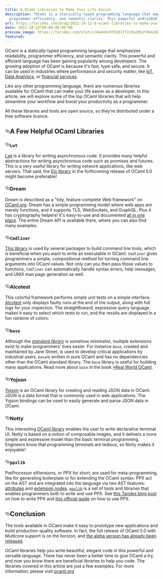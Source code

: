 ```yaml
---
title: 8 OCaml Libraries to Make Your Life Easier
description: "OCaml is a statically-typed programming language that emphasizes readability,
  programmer efficiency, and semantic clarity. This powerful and\u2026"
url: https://tarides.com/blog/2022-10-12-8-ocaml-libraries-to-make-your-life-easier
date: 2022-10-12T00:00:00-00:00
preview_image: https://tarides.com/static/da4d4c8781817f2c0a20b1f4b424b4c9/97432/libraries.jpg
featured:
---
```


<p>OCaml is a statically-typed programming language that emphasizes readability, programmer efficiency, and semantic clarity. This powerful and efficient language has been gaining popularity among developers. The growing adoption of OCaml is because it's fast, type safe, and secure. It can be used in industries where performance and security matter, like <a href="https://ocaml.org/success-stories/sensor-analytics-and-automation-platform-for-sustainable-agriculture">IoT</a>, <a href="https://ocaml.org/success-stories/peta-byte-scale-web-crawler">Data Analytics</a>, or <a href="https://ocaml.org/success-stories/large-scale-trading-system">financial services</a>.</p>
<p>Like any other programming language, there are numerous libraries available for OCaml that can make your life easier as a developer. In this article, we will explore some of the top OCaml libraries that will help streamline your workflow and boost your productivity as a programmer.</p>
<p>All these libraries and tools are open source, so they&rsquo;re distributed under a free software licence.</p>
<h2 style="position:relative;"><a href="https://tarides.com/feed.xml#a-few-helpful-ocaml-libraries" aria-label="a few helpful ocaml libraries permalink" class="anchor before"><svg aria-hidden="true" focusable="false" height="16" version="1.1" viewbox="0 0 16 16" width="16"><path fill-rule="evenodd" d="M4 9h1v1H4c-1.5 0-3-1.69-3-3.5S2.55 3 4 3h4c1.45 0 3 1.69 3 3.5 0 1.41-.91 2.72-2 3.25V8.59c.58-.45 1-1.27 1-2.09C10 5.22 8.98 4 8 4H4c-.98 0-2 1.22-2 2.5S3 9 4 9zm9-3h-1v1h1c1 0 2 1.22 2 2.5S13.98 12 13 12H9c-.98 0-2-1.22-2-2.5 0-.83.42-1.64 1-2.09V6.25c-1.09.53-2 1.84-2 3.25C6 11.31 7.55 13 9 13h4c1.45 0 3-1.69 3-3.5S14.5 6 13 6z"></path></svg></a>A Few Helpful OCaml Libraries</h2>
<h3 style="position:relative;"><a href="https://tarides.com/feed.xml#lwt" aria-label="lwt permalink" class="anchor before"><svg aria-hidden="true" focusable="false" height="16" version="1.1" viewbox="0 0 16 16" width="16"><path fill-rule="evenodd" d="M4 9h1v1H4c-1.5 0-3-1.69-3-3.5S2.55 3 4 3h4c1.45 0 3 1.69 3 3.5 0 1.41-.91 2.72-2 3.25V8.59c.58-.45 1-1.27 1-2.09C10 5.22 8.98 4 8 4H4c-.98 0-2 1.22-2 2.5S3 9 4 9zm9-3h-1v1h1c1 0 2 1.22 2 2.5S13.98 12 13 12H9c-.98 0-2-1.22-2-2.5 0-.83.42-1.64 1-2.09V6.25c-1.09.53-2 1.84-2 3.25C6 11.31 7.55 13 9 13h4c1.45 0 3-1.69 3-3.5S14.5 6 13 6z"></path></svg></a><strong><code>Lwt</code></strong></h3>
<p><a href="https://github.com/ocsigen/lwt">Lwt</a> is a library for writing asynchronous code. It provides many helpful abstractions for writing asynchronous code such as promises and futures. This is a very useful library for writing network applications, like web servers. That said, the <a href="https://ocaml.org/p/eio/0.5">Eio library</a> in the forthcoming release of OCaml 5.0 might become preferable!</p>
<h3 style="position:relative;"><a href="https://tarides.com/feed.xml#dream" aria-label="dream permalink" class="anchor before"><svg aria-hidden="true" focusable="false" height="16" version="1.1" viewbox="0 0 16 16" width="16"><path fill-rule="evenodd" d="M4 9h1v1H4c-1.5 0-3-1.69-3-3.5S2.55 3 4 3h4c1.45 0 3 1.69 3 3.5 0 1.41-.91 2.72-2 3.25V8.59c.58-.45 1-1.27 1-2.09C10 5.22 8.98 4 8 4H4c-.98 0-2 1.22-2 2.5S3 9 4 9zm9-3h-1v1h1c1 0 2 1.22 2 2.5S13.98 12 13 12H9c-.98 0-2-1.22-2-2.5 0-.83.42-1.64 1-2.09V6.25c-1.09.53-2 1.84-2 3.25C6 11.31 7.55 13 9 13h4c1.45 0 3-1.69 3-3.5S14.5 6 13 6z"></path></svg></a><strong>Dream</strong></h3>
<p>Dream is described as a &quot;tidy, feature-complete Web framework&quot; on <a href="https://ocaml.org/p/dream/1.0.0~alpha4">OCaml.org</a>. Dream has a simple programming model where web apps are merely functions, and it supports TLS, WebSockets, and GraphQL. Plus it has cryptography helpers! It's easy-to-use and documented <a href="https://aantron.github.io/dream/">all in one place</a>. The entire Dream API is available there, where you can also find many examples.</p>
<h3 style="position:relative;"><a href="https://tarides.com/feed.xml#cmdliner" aria-label="cmdliner permalink" class="anchor before"><svg aria-hidden="true" focusable="false" height="16" version="1.1" viewbox="0 0 16 16" width="16"><path fill-rule="evenodd" d="M4 9h1v1H4c-1.5 0-3-1.69-3-3.5S2.55 3 4 3h4c1.45 0 3 1.69 3 3.5 0 1.41-.91 2.72-2 3.25V8.59c.58-.45 1-1.27 1-2.09C10 5.22 8.98 4 8 4H4c-.98 0-2 1.22-2 2.5S3 9 4 9zm9-3h-1v1h1c1 0 2 1.22 2 2.5S13.98 12 13 12H9c-.98 0-2-1.22-2-2.5 0-.83.42-1.64 1-2.09V6.25c-1.09.53-2 1.84-2 3.25C6 11.31 7.55 13 9 13h4c1.45 0 3-1.69 3-3.5S14.5 6 13 6z"></path></svg></a><strong><code>Cmdliner</code></strong></h3>
<p><a href="https://ocaml.org/p/cmdliner/1.1.0/doc/index.html">This library</a> is used by several packages to build command line tools, which is beneficial when you want to write an executable in OCaml. <code>Cmdliner</code> gives programmers a simple, compositional method for turning command line arguments into OCaml values. Not only can you then pass those values to functions, <code>Cmdliner</code> can automatically handle syntax errors, help messages, and UNIX man page generation as well.</p>
<h3 style="position:relative;"><a href="https://tarides.com/feed.xml#alcotest" aria-label="alcotest permalink" class="anchor before"><svg aria-hidden="true" focusable="false" height="16" version="1.1" viewbox="0 0 16 16" width="16"><path fill-rule="evenodd" d="M4 9h1v1H4c-1.5 0-3-1.69-3-3.5S2.55 3 4 3h4c1.45 0 3 1.69 3 3.5 0 1.41-.91 2.72-2 3.25V8.59c.58-.45 1-1.27 1-2.09C10 5.22 8.98 4 8 4H4c-.98 0-2 1.22-2 2.5S3 9 4 9zm9-3h-1v1h1c1 0 2 1.22 2 2.5S13.98 12 13 12H9c-.98 0-2-1.22-2-2.5 0-.83.42-1.64 1-2.09V6.25c-1.09.53-2 1.84-2 3.25C6 11.31 7.55 13 9 13h4c1.45 0 3-1.69 3-3.5S14.5 6 13 6z"></path></svg></a><strong>Alcotest</strong></h3>
<p>This colorful framework performs simple unit tests on a simple interface. <a href="https://github.com/mirage/alcotest">Alcotest</a> only displays faulty runs at the end of the output, along with full logs for your inspection. The straightfoward, expressive query language makes it easy to select which tests to run, and the results are displayed in a fun rainbow of colors.</p>
<h3 style="position:relative;"><a href="https://tarides.com/feed.xml#base" aria-label="base permalink" class="anchor before"><svg aria-hidden="true" focusable="false" height="16" version="1.1" viewbox="0 0 16 16" width="16"><path fill-rule="evenodd" d="M4 9h1v1H4c-1.5 0-3-1.69-3-3.5S2.55 3 4 3h4c1.45 0 3 1.69 3 3.5 0 1.41-.91 2.72-2 3.25V8.59c.58-.45 1-1.27 1-2.09C10 5.22 8.98 4 8 4H4c-.98 0-2 1.22-2 2.5S3 9 4 9zm9-3h-1v1h1c1 0 2 1.22 2 2.5S13.98 12 13 12H9c-.98 0-2-1.22-2-2.5 0-.83.42-1.64 1-2.09V6.25c-1.09.53-2 1.84-2 3.25C6 11.31 7.55 13 9 13h4c1.45 0 3-1.69 3-3.5S14.5 6 13 6z"></path></svg></a><strong><code>base</code></strong></h3>
<p>Although the <a href="https://dev.realworldocaml.org/prologue.html#the-core-standard-library"><em>standard library</em></a> is somehow minimalist, multiple extensions exist to make programmers' lives easier. For instance <code>base</code>, created and maintained by Jane Street, is used to develop critical applications by industrial users. <code>base</code>is written in pure OCaml and has no dependencies other than the OCaml standard library. The <code>base</code> library is useful for building many applications. Read more about <code>base</code> in the book <a href="https://dev.realworldocaml.org/prologue.html#the-core-standard-library">*Real World OCaml</a>.</p>
<h3 style="position:relative;"><a href="https://tarides.com/feed.xml#yojson" aria-label="yojson permalink" class="anchor before"><svg aria-hidden="true" focusable="false" height="16" version="1.1" viewbox="0 0 16 16" width="16"><path fill-rule="evenodd" d="M4 9h1v1H4c-1.5 0-3-1.69-3-3.5S2.55 3 4 3h4c1.45 0 3 1.69 3 3.5 0 1.41-.91 2.72-2 3.25V8.59c.58-.45 1-1.27 1-2.09C10 5.22 8.98 4 8 4H4c-.98 0-2 1.22-2 2.5S3 9 4 9zm9-3h-1v1h1c1 0 2 1.22 2 2.5S13.98 12 13 12H9c-.98 0-2-1.22-2-2.5 0-.83.42-1.64 1-2.09V6.25c-1.09.53-2 1.84-2 3.25C6 11.31 7.55 13 9 13h4c1.45 0 3-1.69 3-3.5S14.5 6 13 6z"></path></svg></a><strong>Yojson</strong></h3>
<p><a href="https://github.com/ocaml-community/yojson">Yojson</a> is an OCaml library for creating and reading JSON data in OCaml. JSON is a data format that is commonly used in web applications. The Yojson bindings can be used to easily generate and parse JSON data in OCaml.</p>
<h3 style="position:relative;"><a href="https://tarides.com/feed.xml#notty" aria-label="notty permalink" class="anchor before"><svg aria-hidden="true" focusable="false" height="16" version="1.1" viewbox="0 0 16 16" width="16"><path fill-rule="evenodd" d="M4 9h1v1H4c-1.5 0-3-1.69-3-3.5S2.55 3 4 3h4c1.45 0 3 1.69 3 3.5 0 1.41-.91 2.72-2 3.25V8.59c.58-.45 1-1.27 1-2.09C10 5.22 8.98 4 8 4H4c-.98 0-2 1.22-2 2.5S3 9 4 9zm9-3h-1v1h1c1 0 2 1.22 2 2.5S13.98 12 13 12H9c-.98 0-2-1.22-2-2.5 0-.83.42-1.64 1-2.09V6.25c-1.09.53-2 1.84-2 3.25C6 11.31 7.55 13 9 13h4c1.45 0 3-1.69 3-3.5S14.5 6 13 6z"></path></svg></a><strong>Notty</strong></h3>
<p>This interesting <a href="https://ocaml.org/p/notty/0.2.3">OCaml library</a> enables the user to write declarative terminal UI. Notty is based on a notion
of composable images, and it delivers a more simple and expressive model than the basic terminal programming. Engineers know that programming terminals are tedious, so Notty makes it enjoyable!</p>
<h3 style="position:relative;"><a href="https://tarides.com/feed.xml#ppxlib" aria-label="ppxlib permalink" class="anchor before"><svg aria-hidden="true" focusable="false" height="16" version="1.1" viewbox="0 0 16 16" width="16"><path fill-rule="evenodd" d="M4 9h1v1H4c-1.5 0-3-1.69-3-3.5S2.55 3 4 3h4c1.45 0 3 1.69 3 3.5 0 1.41-.91 2.72-2 3.25V8.59c.58-.45 1-1.27 1-2.09C10 5.22 8.98 4 8 4H4c-.98 0-2 1.22-2 2.5S3 9 4 9zm9-3h-1v1h1c1 0 2 1.22 2 2.5S13.98 12 13 12H9c-.98 0-2-1.22-2-2.5 0-.83.42-1.64 1-2.09V6.25c-1.09.53-2 1.84-2 3.25C6 11.31 7.55 13 9 13h4c1.45 0 3-1.69 3-3.5S14.5 6 13 6z"></path></svg></a><strong><code>ppxlib</code></strong></h3>
<p>PreProcessor eXtensions, or PPX for short, are used for meta-programming, like for generating boilerplate or for extending the OCaml syntax. PPX act on the AST and are integrated into the language via two AST features: <a href="https://ocaml.org/manual/attributes.html">attributes</a> and <a href="https://ocaml.org/manual/extensionnodes.html">extension nodes</a>. <a href="https://github.com/ocaml-ppx/ppxlib"><code>ppxlib</code></a> is a set of tools and libraries that enables programmers both to write and use PPX. See <a href="https://tarides.com/blog/2019-05-09-an-introduction-to-ocaml-ppx-ecosystem">this Tarides blog post</a> on how to write PPX and <a href="https://ocaml.org/docs/metaprogramming">this official guide</a> on how to use PPX.</p>
<h2 style="position:relative;"><a href="https://tarides.com/feed.xml#conclusion" aria-label="conclusion permalink" class="anchor before"><svg aria-hidden="true" focusable="false" height="16" version="1.1" viewbox="0 0 16 16" width="16"><path fill-rule="evenodd" d="M4 9h1v1H4c-1.5 0-3-1.69-3-3.5S2.55 3 4 3h4c1.45 0 3 1.69 3 3.5 0 1.41-.91 2.72-2 3.25V8.59c.58-.45 1-1.27 1-2.09C10 5.22 8.98 4 8 4H4c-.98 0-2 1.22-2 2.5S3 9 4 9zm9-3h-1v1h1c1 0 2 1.22 2 2.5S13.98 12 13 12H9c-.98 0-2-1.22-2-2.5 0-.83.42-1.64 1-2.09V6.25c-1.09.53-2 1.84-2 3.25C6 11.31 7.55 13 9 13h4c1.45 0 3-1.69 3-3.5S14.5 6 13 6z"></path></svg></a>Conclusion</h2>
<p>The tools available in OCaml make it easy to prototype new applications and build production-quality software. In fact, the full release of OCaml 5.0 with Multicore support is on the horizon, and <a href="https://tarides.com/blog/2022-06-15-ocaml-5-alpha-release">the alpha version has already been released</a>.</p>
<p>OCaml libraries help you write beautiful, elegant code in this powerful and versatle language. There has never been a better time to give OCaml a try, and now you know there are beneficial libraries to help you code. The libraries covered in this article are just a few examples. For more information, please visit <a href="https://ocaml.org/packages">ocaml.org</a></p>

